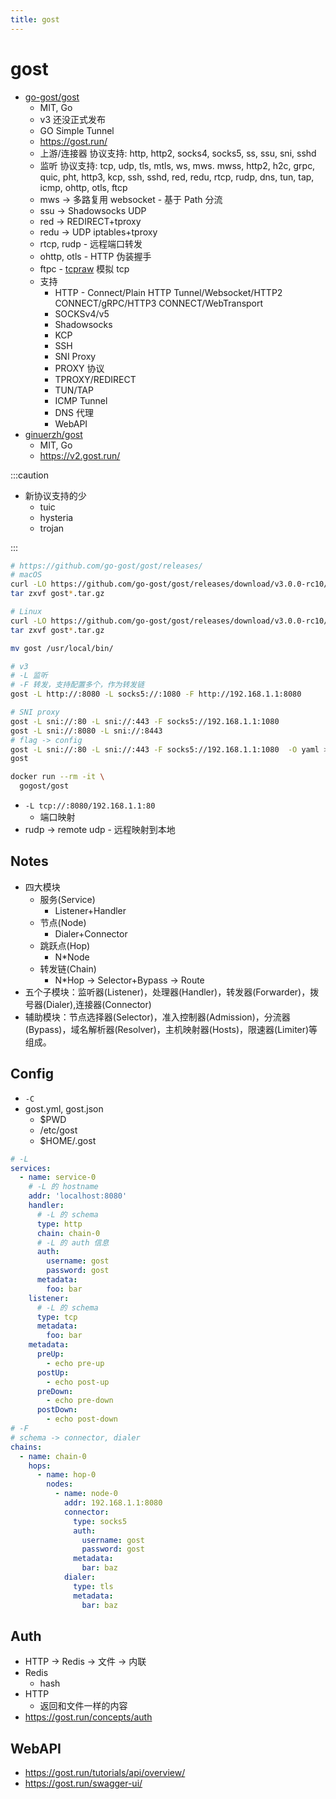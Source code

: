 ```yaml
---
title: gost
---
```


# gost

- [go-gost/gost](https://github.com/go-gost/gost)
  - MIT, Go
  - v3 还没正式发布
  - GO Simple Tunnel
  - https://gost.run/
  - 上游/连接器 协议支持: http, http2, socks4, socks5, ss, ssu, sni, sshd
  - 监听 协议支持: tcp, udp, tls, mtls, ws, mws. mwss, http2, h2c, grpc, quic, pht, http3, kcp, ssh, sshd, red, redu, rtcp, rudp, dns, tun, tap, icmp, ohttp, otls, ftcp
  - mws -> 多路复用 websocket - 基于 Path 分流
  - ssu -> Shadowsocks UDP
  - red -> REDIRECT+tproxy
  - redu -> UDP iptables+tproxy
  - rtcp, rudp - 远程端口转发
  - ohttp, otls - HTTP 伪装握手
  - ftpc - [tcpraw](https://github.com/xtaci/tcpraw) 模拟 tcp
  - 支持
    - HTTP - Connect/Plain HTTP Tunnel/Websocket/HTTP2 CONNECT/gRPC/HTTP3 CONNECT/WebTransport
    - SOCKSv4/v5
    - Shadowsocks
    - KCP
    - SSH
    - SNI Proxy
    - PROXY 协议
    - TPROXY/REDIRECT
    - TUN/TAP
    - ICMP Tunnel
    - DNS 代理
    - WebAPI
- [ginuerzh/gost](https://github.com/ginuerzh/gost)
  - MIT, Go
  - https://v2.gost.run/

:::caution

- 新协议支持的少
  - tuic
  - hysteria
  - trojan

:::

```bash
# https://github.com/go-gost/gost/releases/
# macOS
curl -LO https://github.com/go-gost/gost/releases/download/v3.0.0-rc10/gost_3.0.0-rc10_darwin_amd64.tar.gz
tar zxvf gost*.tar.gz

# Linux
curl -LO https://github.com/go-gost/gost/releases/download/v3.0.0-rc10/gost_3.0.0-rc10_linux_amd64.tar.gz
tar zxvf gost*.tar.gz

mv gost /usr/local/bin/

# v3
# -L 监听
# -F 转发，支持配置多个，作为转发链
gost -L http://:8080 -L socks5://:1080 -F http://192.168.1.1:8080

# SNI proxy
gost -L sni://:80 -L sni://:443 -F socks5://192.168.1.1:1080
gost -L sni://:8080 -L sni://:8443
# flag -> config
gost -L sni://:80 -L sni://:443 -F socks5://192.168.1.1:1080  -O yaml > gost.yaml
gost

docker run --rm -it \
  gogost/gost
```

- `-L tcp://:8080/192.168.1.1:80`
  - 端口映射
- rudp -> remote udp - 远程映射到本地

## Notes

- 四大模块
  - 服务(Service)
    - Listener+Handler
  - 节点(Node)
    - Dialer+Connector
  - 跳跃点(Hop)
    - N\*Node
  - 转发链(Chain)
    - N\*Hop -> Selector+Bypass -> Route
- 五个子模块：监听器(Listener)，处理器(Handler)，转发器(Forwarder)，拨号器(Dialer),连接器(Connector)
- 辅助模块：节点选择器(Selector)，准入控制器(Admission)，分流器(Bypass)，域名解析器(Resolver)，主机映射器(Hosts)，限速器(Limiter)等组成。

## Config

- `-C`
- gost.yml, gost.json
  - $PWD
  - /etc/gost
  - $HOME/.gost

```yaml
# -L
services:
  - name: service-0
    # -L 的 hostname
    addr: 'localhost:8080'
    handler:
      # -L 的 schema
      type: http
      chain: chain-0
      # -L 的 auth 信息
      auth:
        username: gost
        password: gost
      metadata:
        foo: bar
    listener:
      # -L 的 schema
      type: tcp
      metadata:
        foo: bar
    metadata:
      preUp:
        - echo pre-up
      postUp:
        - echo post-up
      preDown:
        - echo pre-down
      postDown:
        - echo post-down
# -F
# schema -> connector, dialer
chains:
  - name: chain-0
    hops:
      - name: hop-0
        nodes:
          - name: node-0
            addr: 192.168.1.1:8080
            connector:
              type: socks5
              auth:
                username: gost
                password: gost
              metadata:
                bar: baz
            dialer:
              type: tls
              metadata:
                bar: baz
```

## Auth

- HTTP -> Redis -> 文件 -> 内联
- Redis
  - hash
- HTTP
  - 返回和文件一样的内容
- https://gost.run/concepts/auth

## WebAPI

- https://gost.run/tutorials/api/overview/
- https://gost.run/swagger-ui/
